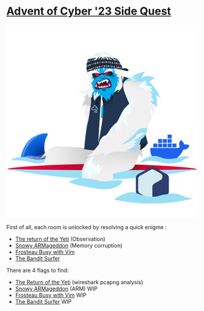 # [Advent of Cyber '23 Side Quest](https://tryhackme.com/room/adventofcyber23sidequest)

![](./logo.png)

First of all, each room is unlocked by resolving a quick enigme :
* [The return of the Yeti](./join-the-room/the-return-of-the-yeti/writeup) (Observation)
* [Snowy ARMageddon](./join-the-room/snowy-armageddon/writeup) (Memory corruption)
* [Frosteau Busy with Vim](./join-the-room/frosteau-busy-with-vim/writeup) 
* [The Bandit Surfer](./join-the-room/the-bandit-surfer/writeup)

There are 4 flags to find:
* [The Return of the Yeti](./the-return-of-the-yeti/writeup) (wireshark pcapng analysis) 
* [Snowy ARMageddon](./snowy-armageddon/writeup) (ARM) WIP
* [Frosteau Busy with Vim](./frosteau-busy-with-vim/writeup) WIP
* [The Bandit Surfer](./the-bandit-surfer/writeup) WIP